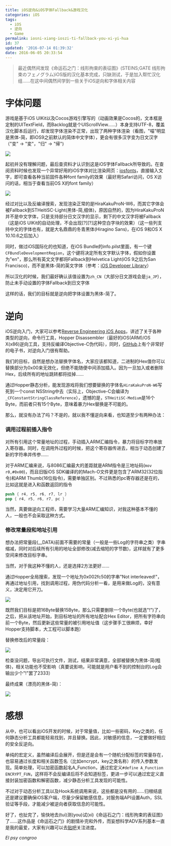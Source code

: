 ```yaml
---
title: iOS逆向&iOS字体Fallback&游戏汉化
categories: iOS
tags:
  - iOS
  - 逆向
  - Game
permalink: iosni-xiang-ioszi-ti-fallback-you-xi-yi-hua
id: 37
updated: '2016-07-14 01:39:32'
date: 2016-06-05 20:33:54
---
```


> 最近偶然间发现《命运石之门：线形拘束的表征图》(STEINS;GATE 线形拘束のフェノグラム)iOS版的汉化基本完成，只缺测试，于是加入帮忙汉化组……在这中间偶然间学到一些关于iOS逆向和字体相关内容

# 字体问题

游戏是基于iOS UIKit以及Cocos游戏引擎写的（动画效果是Cocos的，文本框是定制的UITextField，而Backlog就是个UIScrollView……）本身支持UTF-8，覆盖汉化脚本后运行，却发现字体渲染不正常，出现了两种字体渲染（看图，"喵"明显是黑体-简，即iOS9之前默认的简体中文字体），更会有很多汉字变为日文汉字（"变" -> "変"，"归" -> "帰")

![](http://dreampiggy-image.test.upcdn.net/image/8/2e/d2b034dd2baab3fa03776f8ec9988.jpg)

起初并没有理解问题，最后查资料才认识到这是iOS字体Fallback所导致的。在查阅资料时候也发现一个异常好用的iOS字体对比渲染网页：[iosfonts](http://iosfonts.com)，直接输入文字，即可查看各种当前固件各种font family的效果（最好用Safari访问，OS X访问的话，相当于查看当前OS X的font family）

![](http://dreampiggy-image.test.upcdn.net/image/1/c5/a3c3555692a29541f2a45c8799323.png)

经过对比以及反编译搜索，发现渲染正常的是HiraKakuProN-W6，而其它字体会被Fallback到STHeitiSC-Light(黑体-简,细体)，原因自然的，因为HiraKakuProN并不是中文字体，只是支持部分日文汉字的显示，剩下的中文汉字将被Fallback（这是iOS UIKit的自动处理，不会出现[?][?]这种空白字块的效果）（这一些列支持中文的字体也有，就是大名鼎鼎的冬青黑体(Hiragino Sans)，在iOS 9和OS X 10.10.6之后加入）

同时，做过iOS国际化的也知道，在iOS Bundle的info.pilst里面，有一个键`CFBundleDevelopmentRegion`，这个键将决定所有文字默认字体，假如你设置为"en"，那么所有英文文字都将Fallback到Helvetica Light(iOS 9之后为San Francisco)，而不是黑体-简的英文字体（参考：[iOS Developer Library](https://developer.apple.com/library/ios/documentation/General/Reference/InfoPlistKeyReference/Articles/CoreFoundationKeys.html#//apple_ref/doc/uid/20001431-130430)）

所以汉化的时候，我们最好确认该值设置为`zh_CN`（大部分日文游戏会是`ja_JP`），防止未手动设置的字体Fallback到日文字体

这样的话，我们的目标就是逆向把字体设置为黑体-简了。

# 逆向

iOS逆向入门，大家可以参考[Reverse Engineering iOS Apps](https://www.whitehack.com.au/reverse-engineering-ios-apps/)，讲述了关于各种类型的逆向，命令行工具，Hopper Disassembler（最好的iOS(ARM)/OS X(x86)逆向工具，支持反编译Objective-C伪代码），同时，[GitHub](https://github.com/iosre/iOSAppReverseEngineering)上有个非常好的电子书，对逆向入门很有帮助。

我们的目标，自然是想办法替换字体名，大家应该都知道，二进制的Hex值你可以替换部分为0x00来无效化，但绝不能随便中间添加插入。因为一旦加入或者删除Hex，后续所有的地址跳转都将挂掉……

通过Hopper静态分析，能发现游戏将我们想要替换的字体名`HiraKakuProN-W6`写死到一个const NSString中去（实际上，Objective-C会编译为`_CFConstantStringClassReference`），遗憾的是，`STHeitiSC-Medium`是16个Byte，而前者只有15个Byte，意味着暴力Hex替换是不可能的。

那么，就没有办法了吗？不是的，就以我不懂逆向来看，也知道至少有两种办法：

### 调用过程前插入指令
对所有引用这个常量地址的过程，手动插入ARM汇编指令，暴力将目标字符串放入寄存器。同时，在调用外过程的时候，把这个寄存器传进去，相当于动态创建了新的字符串并传参……

对于ARM汇编来说，与8086汇编最大的差距就是ARM指令是三地址码(`mov r0,#0x00`)，而且旧版iOS SDK编译的的Mach-O文件更是包含了ARM32(32位指令)和ARM Thumb(16位指令)，需要单独区别。不过熟悉的pc寄存器还是在的，比如这就是进入和函数返回的指令

```nasm
push { r4, r5, r6, r7, lr }
pop { r4, r5, r6, r7, pc }
```

当然，真要做逆向工程师，需要学习大量ARM汇编知识，对我这种基本不懂的人，一般也不会采取这种方式。

### 修改常量段和地址引用
想办法把常量段(__DATA)前面不需要的常量（一般是一些Log的字符串之类）字串缩减，同时对后续所有引用的地址全部修改(减去缩短的字节数)，这样就有了更多空间来修改目标字串。

当然，对于我这种不懂的人，还是选择2方法更好……

通过Hopper全局搜索，发现一个地址为0x002fc50的字串"Not interleaved!"，再通过地址引用，找到调用过程，用伪代码分析一看，是用来做Log的，没有意义，决定用它开刀。

![](http://dreampiggy-image.test.upcdn.net/image/d/a6/20b6c740e08b4ce50c7726931039d.png)

既然我们目标是把16Byte替换15Byte，那么只需要删除一个Byte(也就选"!")了，之后，把从该地址开始，到目标地址的所有地址配合Hex Editor，把所有字符串向前一个Byte，然后更新这些常量的被引用地址值（这步骤手工很麻烦，幸好Hopper支持脚本，大工程可以脚本跑）

替换修改后的常量段：

![](http://dreampiggy-image.test.upcdn.net/image/f/b8/2fd8b75defcd753005347e05e3994.png)

检查没问题，导出可执行文件，测试，结果非常满意，全部被替换为黑体-简(粗体)，相关功能也不受影响（真要说影响，可能就是用户看不到的控制台的Log会输出少个"!"罢了2333）

最终成果（漂亮的黑体-简)：

![](http://dreampiggy-image.test.upcdn.net/image/5/6b/ba2950239095f36f16e57cd593b21.jpg)

# 感想

从中，也可以看出iOS开发的时候，对于常量值，比如一些密码，Key之类的，任何静态分析工具都能轻易找到，并且替换。因此，对敏感的信息，一定要做好相应的安全反逆向。

单纯的宏定义，虽然编译后会展开，但是还是会有一个随机分配标签的常量存在，也容易通过长度和相关函数签名（比如encrypt，key之类名称）的传入参数发现。简单处理，可以加密函数起名A_Function，通过宏定义`#define A_Function ENCRYPT_FUN`，这样将不会反编译后将不会知道标签，更进一步可以通过宏定义直接封装加密函数和解密函数，减少静态分析工具发现的可能性。

不过对于动态分析工具以及Hook系统调用来说，这些都是没有用的……归根结底还是建议要确保iOS客户端，尽量少保留敏感信息，对服务端API设置Auth，SSL验证等手段，才能减少被逆向者获取信息的可能性。

好了，也扯完了，愉快地去(tui)测(you)试(xi)《命运石之门：线形拘束的表征图》了……这作品是《命运石之门》的剧情补完和外传，而妄想科学ADV系列基本一直是我的最爱，大家有兴趣可以去[贴吧](http://tieba.baidu.com/p/4260615784)关注进度。

*El psy congroo*
